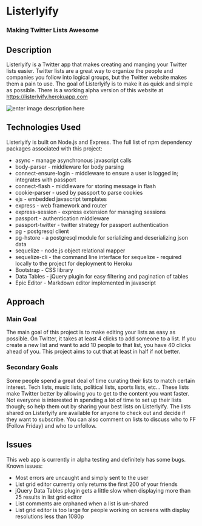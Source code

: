# Listerlyify
### Making Twitter Lists Awesome

## Description
Listerlyify is a Twitter app that makes creating and manging your Twitter lists easier. Twitter lists are a great way to organize the people and companies you follow into logical groups, but the Twitter website makes them a pain to use. The goal of Listerlyify is to make it as quick and simple as possible. There is a working alpha version of this website at https://listerlyify.herokuapp.com

![enter image description here](https://raw.githubusercontent.com/ncronquist/listerlyify/master/public/img/listgrideditor-xclose.png)

## Technologies Used
Listerlyify is built on Node.js and Express. The full list of npm dependency packages associated with this project:

- async - manage asynchronous javascript calls
- body-parser - middleware for body parsing
- connect-ensure-login - middleware to ensure a user is logged in; integrates with passport
- connect-flash - middleware for storing message in flash
- cookie-parser - used by passport to parse cookies
- ejs - embedded javascript templates
- express - web framework and router
- express-session - express extension for managing sessions
- passport - authentication middleware
- passport-twitter - twitter strategy for passport authentication
- pg - postgresql client
- pg-hstore - a postgresql module for serializing and deserializing json data
- sequelize - node.js object relational mapper
- sequelize-cli - the command line interface for sequelize - required locally to the project for deployment to Heroku
- Bootstrap - CSS library
- Data Tables - jQuery plugin for easy filtering and pagination of tables
- Epic Editor - Markdown editor implemented in javascript

## Approach

### Main Goal
The main goal of this project is to make editing your lists as easy as possible. On Twitter, it takes at least 4 clicks to add someone to a list. If you create a new list and want to add 10 people to that list, you have 40 clicks ahead of you. This project aims to cut that at least in half if not better.

### Secondary Goals
Some people spend a great deal of time curating their lists to match certain interest. Tech lists, music lists, political lists, sports lists, etc... These lists make Twitter better by allowing you to get to the content you want faster. Not everyone is interested in spending a lot of time to set up their lists though; so help them out by sharing your best lists on Listerlyify. The lists shared on Listerlyify are available for anyone to check out and decide if they want to subscribe. You can also comment on lists  to discuss who to FF (Follow Friday) and who to unfollow.

## Issues
This web app is currently in alpha testing and definitely has some bugs. Known issues:
- Most errors are uncaught and simply sent to the user
- List grid editor currently only returns the first 200 of your friends
- jQuery Data Tables plugin gets a little slow when displaying more than 25 results in list grid editor
- List comments are orphaned when a list is un-shared
- List grid editor is too large for people working on screens with display resolutions less than 1080p
